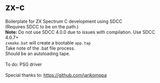 # zx-c<br>
Boilerplate for ZX Spectrum C development using SDCC<br>
(Requires SDCC to be on the path.)<br>
<b>Note:</b> Do not use SDCC 4.0.0 due to issues with compilation. Use SDCC 4.0.7+
<br>
`zxmake.bat` will create a bootable `app.tap`<br>
Take note of the .bat file process. <br>
Should be an autoloading tape.<br>
<br>
To do: PSG driver<br>
<br>
Special thanks to: https://github.com/jarikomppa
